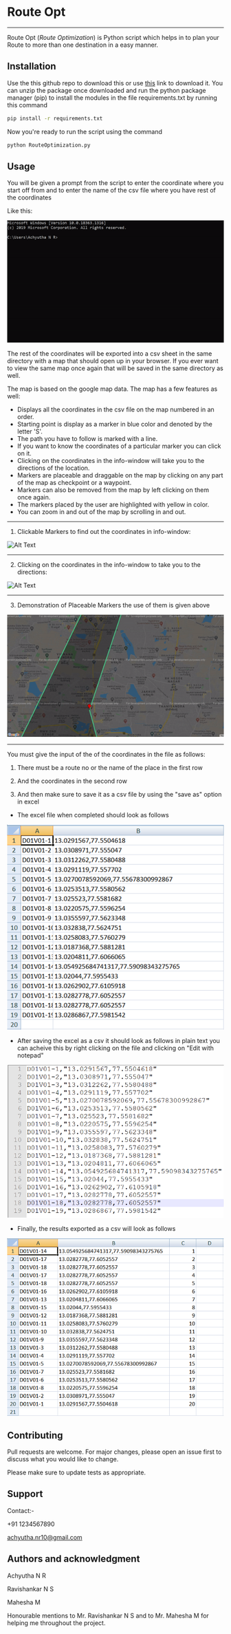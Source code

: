 # Route Opt
***
Route Opt (_Route Optimization_) is Python script which helps in to plan your Route to more than one destination in a easy manner.

## Installation
Use the this github repo to download this or use [this](https://github.com/Anonymous390/MapTest "Route Optimization") link to download it. You can unzip the package once downloaded and run the python package manager (pip) to install the modules in the file requirements.txt by running this command
```bash
pip install -r requirements.txt
```
Now you're ready to run the script using the command
```bash
python RouteOptimization.py
```

## Usage
You will be given a prompt from the script to enter the coordinate where you start off from and to enter the name of the csv file where you have rest of the coordinates

Like this:

![Alt Text](https://github.com/Anonymous390/MapTest/blob/main/etc/gif1.gif)

The rest of the coordinates will be exported into a csv sheet in the same directory with a map that should open up in your browser. If you ever want to view the same map once again that will be saved in the same directory as well.

The map is based on the google map data. The map has a few features as well:
  * Displays all the coordinates in the csv file on the map numbered in an order.
  * Starting point is display as a marker in blue color and denoted by the letter 'S'.
  * The path you have to follow is marked with a line.
  * If you want to know the coordinates of a particular marker you can click on it.
  * Clicking on the coordinates in the info-window will take you to the directions of the location.
  * Markers are placeable and draggable on the map by clicking on any part of the map as checkpoint or a waypoint.
  * Markers can also be removed from the map by left clicking on them once again.
  * The markers placed by the user are highlighted with yellow in color.
  * You can zoom in and out of the map by scrolling in and out.
***
1. Clickable Markers to find out the coordinates in info-window:

![Alt Text](https://github.com/Anonymous390/MapTest/blob/main/etc/gif3.gif)
***
2. Clicking on the coordinates in the info-window to take you to the directions:

![Alt Text](https://github.com/Anonymous390/MapTest/blob/main/etc/gif4.gif)
***
3. Demonstration of Placeable Markers the use of them is given above

![Alt Text](https://github.com/Anonymous390/MapTest/blob/main/etc/gif5.gif)

***

You must give the input of the of the coordinates in the file as follows:

1. There must be a route no or the name of the place in the first row

2. And the coordinates in the second row

3. And then make sure to save it as a csv file by using the "save as" option in excel

* The excel file when completed should look as follows

![Alt Text](https://github.com/Anonymous390/MapTest/blob/main/etc/img1.png)

* After saving the excel as a csv it should look as follows in plain text you can acheive this by right clicking on the file and clicking on "Edit with notepad"

![Alt Text](https://github.com/Anonymous390/MapTest/blob/main/etc/img3.png)

* Finally, the results exported as a csv will look as follows

![Alt Text](https://github.com/Anonymous390/MapTest/blob/main/etc/img2.png)

## Contributing
Pull requests are welcome. For major changes, please open an issue first to discuss what you would like to change.

Please make sure to update tests as appropriate.

## Support
Contact:- 

+91 1234567890

achyutha.nr10@gmail.com

## Authors and acknowledgment
Achyutha N R

Ravishankar N S

Mahesha M

Honourable mentions to Mr. Ravishankar N S and to Mr. Mahesha M for helping me throughout the project.

